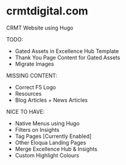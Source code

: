 # crmtdigital.com
CRMT Website using Hugo

TODO:
* Gated Assets in Excellence Hub Template
* Thank You Page Content for Gated Assets
* Migrate Images

MISSING CONTENT:
* Correct F5 Logo
* Resources
* Blog Articles + News Articles

NICE TO HAVE:
* Native Menus using Hugo
* Filters on Insights
* Tag Pages [Currently Enabled]
* Other Eloqua Landing Pages
* Merge Excellence Hub & Insights
* Custom Highlight Colours
